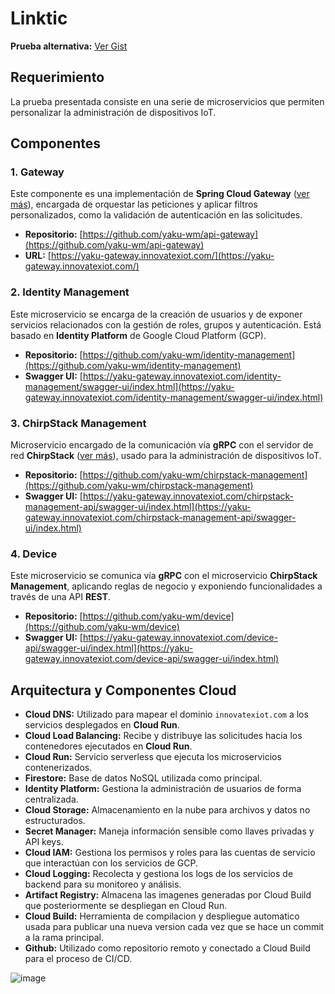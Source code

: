 # Linktic
**Prueba alternativa:** [Ver Gist](https://gist.github.com/AndresLinktic/a00ef10d5f99a59830a65c5385052e95)

## Requerimiento
La prueba presentada consiste en una serie de microservicios que permiten personalizar la administración de dispositivos IoT.

## Componentes

### 1. Gateway
Este componente es una implementación de **Spring Cloud Gateway** ([ver más](https://spring.io/projects/spring-cloud-gateway)), encargada de orquestar las peticiones y aplicar filtros personalizados, como la validación de autenticación en las solicitudes.

- **Repositorio:** [https://github.com/yaku-wm/api-gateway](https://github.com/yaku-wm/api-gateway)
- **URL:** [https://yaku-gateway.innovatexiot.com/](https://yaku-gateway.innovatexiot.com/)

### 2. Identity Management
Este microservicio se encarga de la creación de usuarios y de exponer servicios relacionados con la gestión de roles, grupos y autenticación. Está basado en **Identity Platform** de Google Cloud Platform (GCP).

- **Repositorio:** [https://github.com/yaku-wm/identity-management](https://github.com/yaku-wm/identity-management)
- **Swagger UI:** [https://yaku-gateway.innovatexiot.com/identity-management/swagger-ui/index.html](https://yaku-gateway.innovatexiot.com/identity-management/swagger-ui/index.html)

### 3. ChirpStack Management
Microservicio encargado de la comunicación vía **gRPC** con el servidor de red **ChirpStack** ([ver más](https://www.chirpstack.io/)), usado para la administración de dispositivos IoT.

- **Repositorio:** [https://github.com/yaku-wm/chirpstack-management](https://github.com/yaku-wm/chirpstack-management)
- **Swagger UI:** [https://yaku-gateway.innovatexiot.com/chirpstack-management-api/swagger-ui/index.html](https://yaku-gateway.innovatexiot.com/chirpstack-management-api/swagger-ui/index.html)

### 4. Device
Este microservicio se comunica vía **gRPC** con el microservicio **ChirpStack Management**, aplicando reglas de negocio y exponiendo funcionalidades a través de una API **REST**.

- **Repositorio:** [https://github.com/yaku-wm/device](https://github.com/yaku-wm/device)
- **Swagger UI:** [https://yaku-gateway.innovatexiot.com/device-api/swagger-ui/index.html](https://yaku-gateway.innovatexiot.com/device-api/swagger-ui/index.html)

## Arquitectura y Componentes Cloud

- **Cloud DNS:** Utilizado para mapear el dominio `innovatexiot.com` a los servicios desplegados en **Cloud Run**.
- **Cloud Load Balancing:** Recibe y distribuye las solicitudes hacia los contenedores ejecutados en **Cloud Run**.
- **Cloud Run:** Servicio serverless que ejecuta los microservicios contenerizados.
- **Firestore:** Base de datos NoSQL utilizada como principal.
- **Identity Platform:** Gestiona la administración de usuarios de forma centralizada.
- **Cloud Storage:** Almacenamiento en la nube para archivos y datos no estructurados.
- **Secret Manager:** Maneja información sensible como llaves privadas y API keys.
- **Cloud IAM:** Gestiona los permisos y roles para las cuentas de servicio que interactúan con los servicios de GCP.
- **Cloud Logging:** Recolecta y gestiona los logs de los servicios de backend para su monitoreo y análisis.
- **Artifact Registry:** Almacena las imagenes generadas por Cloud Build que posteriormente se despliegan en Cloud Run.
- **Cloud Build:** Herramienta de compilacion y despliegue automatico usada para publicar una nueva version cada vez que se hace un commit a la rama principal.
- **Github:** Utilizado como repositorio remoto y conectado a Cloud Build para el proceso de CI/CD.

![image](https://github.com/user-attachments/assets/cc0bca27-4031-4a4b-b65a-7cc34ccb240a)

